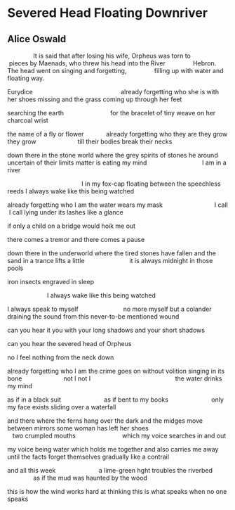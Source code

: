 # Severed Head Floating Downriver
## Alice Oswald
               It is said that after losing his wife, Orpheus was torn to
               pieces by Maenads, who threw his head into the River
               Hebron. The head went on singing and forgetting,
               filling up with water and floating way.




Eurydice                                                   already forgetting
who she is
with her shoes missing
and the grass coming up through her feet



searching the earth
                          for the bracelet of tiny weave on her charcoal wrist





the name of a fly or flower             already forgetting who they are
they grow they grow
                       till their bodies break their necks



down there in the stone world
where the grey spirits of stones he around uncertain of their limits
matter is eating my mind                                I am in a river



                                           I in my fox-cap
floating between the speechless reeds
I always wake like this being watched


already forgetting who I am
the water wears my mask                              I call  I call
lying under its lashes like a glance




if only a child on a bridge would hoik me out




there comes a tremor and there comes a pause




down there in the underworld
where the tired stones have fallen
and the sand in a trance lifts a little
                         it is always midnight in those pools



iron insects engraved in sleep



                       I always wake like this being watched



I always speak to myself
                         no more myself but a colander
draining the sound from this never-to-be mentioned wound



can you hear it
you with your long shadows and your short shadows





can you hear the severed head of Orpheus




no I feel nothing from the neck down



already forgetting who I am
the crime goes on without volition singing in its bone
                       not I not I
                                                the water drinks my mind




as if in a black suit
                        as if bent to my books
                        only my face exists sliding over a waterfall




and there where the ferns hang over the dark
and the midges move between mirrors
some woman has left her shoes
                                                 two crumpled mouths
                          which my voice searches in and out




my voice being water
which holds me together and also carries me away
until the facts forget themselves gradually like a contrail



and all this week
                        a lime-green hght troubles the riverbed
                        as if the mud was haunted by the wood



this is how the wind works hard at thinking
this is what speaks when no one speaks